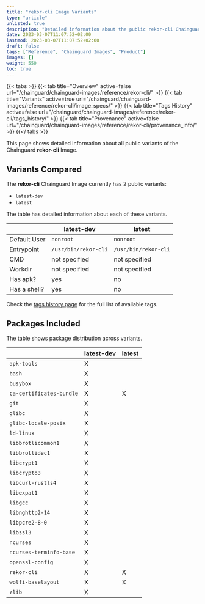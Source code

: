 ```yaml
---
title: "rekor-cli Image Variants"
type: "article"
unlisted: true
description: "Detailed information about the public rekor-cli Chainguard Image variants"
date: 2023-03-07T11:07:52+02:00
lastmod: 2023-03-07T11:07:52+02:00
draft: false
tags: ["Reference", "Chainguard Images", "Product"]
images: []
weight: 550
toc: true
---
```


{{< tabs >}}
{{< tab title="Overview" active=false url="/chainguard/chainguard-images/reference/rekor-cli/" >}}
{{< tab title="Variants" active=true url="/chainguard/chainguard-images/reference/rekor-cli/image_specs/" >}}
{{< tab title="Tags History" active=false url="/chainguard/chainguard-images/reference/rekor-cli/tags_history/" >}}
{{< tab title="Provenance" active=false url="/chainguard/chainguard-images/reference/rekor-cli/provenance_info/" >}}
{{</ tabs >}}

This page shows detailed information about all public variants of the Chainguard **rekor-cli** Image.

## Variants Compared
The **rekor-cli** Chainguard Image currently has 2 public variants: 

- `latest-dev`
- `latest`

The table has detailed information about each of these variants.

|              | latest-dev           | latest               |
|--------------|----------------------|----------------------|
| Default User | `nonroot`            | `nonroot`            |
| Entrypoint   | `/usr/bin/rekor-cli` | `/usr/bin/rekor-cli` |
| CMD          | not specified        | not specified        |
| Workdir      | not specified        | not specified        |
| Has apk?     | yes                  | no                   |
| Has a shell? | yes                  | no                   |

Check the [tags history page](/chainguard/chainguard-images/reference/rekor-cli/tags_history/) for the full list of available tags.

## Packages Included
The table shows package distribution across variants.

|                          | latest-dev | latest |
|--------------------------|------------|--------|
| `apk-tools`              | X          |        |
| `bash`                   | X          |        |
| `busybox`                | X          |        |
| `ca-certificates-bundle` | X          | X      |
| `git`                    | X          |        |
| `glibc`                  | X          |        |
| `glibc-locale-posix`     | X          |        |
| `ld-linux`               | X          |        |
| `libbrotlicommon1`       | X          |        |
| `libbrotlidec1`          | X          |        |
| `libcrypt1`              | X          |        |
| `libcrypto3`             | X          |        |
| `libcurl-rustls4`        | X          |        |
| `libexpat1`              | X          |        |
| `libgcc`                 | X          |        |
| `libnghttp2-14`          | X          |        |
| `libpcre2-8-0`           | X          |        |
| `libssl3`                | X          |        |
| `ncurses`                | X          |        |
| `ncurses-terminfo-base`  | X          |        |
| `openssl-config`         | X          |        |
| `rekor-cli`              | X          | X      |
| `wolfi-baselayout`       | X          | X      |
| `zlib`                   | X          |        |


